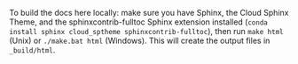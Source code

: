 To build the docs here locally: make sure you have Sphinx, the Cloud Sphinx Theme, and
the sphinxcontrib-fulltoc Sphinx extension installed
(`conda install sphinx cloud_sptheme sphinxcontrib-fulltoc`), then run
`make html` (Unix) or `./make.bat html` (Windows). This will create the output files in `_build/html`.

